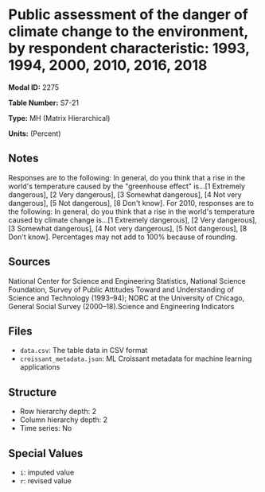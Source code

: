 # Public assessment of the danger of climate change to the environment, by respondent characteristic: 1993, 1994, 2000, 2010, 2016, 2018

**Modal ID:** 2275

**Table Number:** S7-21

**Type:** MH (Matrix Hierarchical)

**Units:** (Percent)

## Notes

Responses are to the following: In general, do you think that a rise in the world's temperature caused by the "greenhouse effect" is…[1 Extremely dangerous], [2 Very dangerous], [3 Somewhat dangerous], [4 Not very dangerous], [5 Not dangerous], [8 Don't know]. For 2010, responses are to the following: In general, do you think that a rise in the world's temperature caused by climate change is…[1 Extremely dangerous], [2 Very dangerous], [3 Somewhat dangerous], [4 Not very dangerous], [5 Not dangerous], [8 Don't know]. Percentages may not add to 100% because of rounding.

## Sources

National Center for Science and Engineering Statistics, National Science Foundation, Survey of Public Attitudes Toward and Understanding of Science and Technology (1993–94); NORC at the University of Chicago, General Social Survey (2000–18).Science and Engineering Indicators

## Files

- `data.csv`: The table data in CSV format
- `croissant_metadata.json`: ML Croissant metadata for machine learning applications

## Structure

- Row hierarchy depth: 2
- Column hierarchy depth: 2
- Time series: No

## Special Values

- `i`: imputed value
- `r`: revised value
